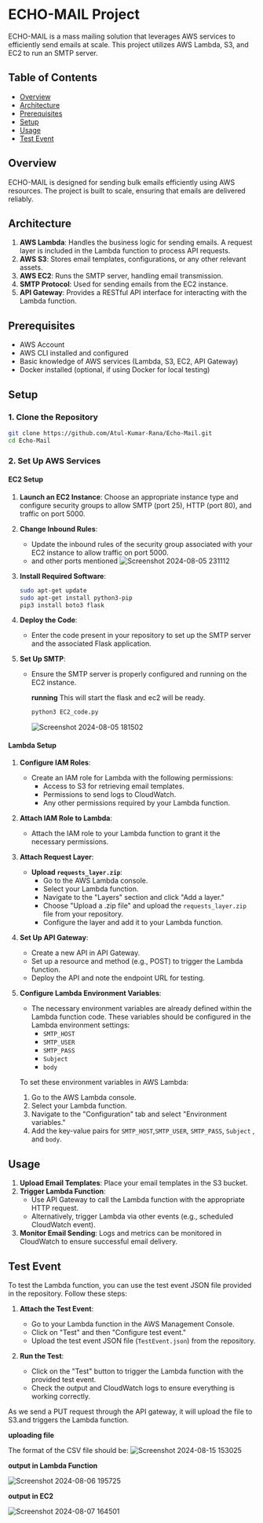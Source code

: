 # ECHO-MAIL Project

ECHO-MAIL is a mass mailing solution that leverages AWS services to efficiently send emails at scale. This project utilizes AWS Lambda, S3, and EC2 to run an SMTP server.

## Table of Contents

- [Overview](#overview)
- [Architecture](#architecture)
- [Prerequisites](#prerequisites)
- [Setup](#setup)
- [Usage](#usage)
- [Test Event](#test-event)

## Overview

ECHO-MAIL is designed for sending bulk emails efficiently using AWS resources. The project is built to scale, ensuring that emails are delivered reliably.

## Architecture

1. **AWS Lambda**: Handles the business logic for sending emails. A request layer is included in the Lambda function to process API requests.
2. **AWS S3**: Stores email templates, configurations, or any other relevant assets.
3. **AWS EC2**: Runs the SMTP server, handling email transmission.
4. **SMTP Protocol**: Used for sending emails from the EC2 instance.
5. **API Gateway**: Provides a RESTful API interface for interacting with the Lambda function.

## Prerequisites

- AWS Account
- AWS CLI installed and configured
- Basic knowledge of AWS services (Lambda, S3, EC2, API Gateway)
- Docker installed (optional, if using Docker for local testing)

## Setup

### 1. Clone the Repository
```bash
git clone https://github.com/Atul-Kumar-Rana/Echo-Mail.git
cd Echo-Mail
```

### 2. Set Up AWS Services

#### EC2 Setup

1. **Launch an EC2 Instance**: Choose an appropriate instance type and configure security groups to allow SMTP (port 25), HTTP (port 80), and traffic on port 5000.

2. **Change Inbound Rules**:
   - Update the inbound rules of the security group associated with your EC2 instance to allow traffic on port 5000.
   - and other ports mentioned
     ![Screenshot 2024-08-05 231112](https://github.com/user-attachments/assets/29fe48af-0c68-40fd-ab5c-7b5773311f8e)


3. **Install Required Software**:
   ```bash
   sudo apt-get update
   sudo apt-get install python3-pip
   pip3 install boto3 flask
   ```

4. **Deploy the Code**:
   - Enter the code present in your repository to set up the SMTP server and the associated Flask application.

5. **Set Up SMTP**:
   - Ensure the SMTP server is properly configured and running on the EC2 instance.

     **running**
     This will start the flask and ec2 will be ready.
     ```bash
     python3 EC2_code.py
     ``` 
     ![Screenshot 2024-08-05 181502](https://github.com/user-attachments/assets/6b99fe9c-4a17-45c5-a340-0766bdfcb724)


#### Lambda Setup

1. **Configure IAM Roles**:
   - Create an IAM role for Lambda with the following permissions:
     - Access to S3 for retrieving email templates.
     - Permissions to send logs to CloudWatch.
     - Any other permissions required by your Lambda function.

2. **Attach IAM Role to Lambda**:
   - Attach the IAM role to your Lambda function to grant it the necessary permissions.

3. **Attach Request Layer**:
   - **Upload `requests_layer.zip`**:
     - Go to the AWS Lambda console.
     - Select your Lambda function.
     - Navigate to the "Layers" section and click "Add a layer."
     - Choose "Upload a .zip file" and upload the `requests_layer.zip` file from your repository.
     - Configure the layer and add it to your Lambda function.

4. **Set Up API Gateway**:
   - Create a new API in API Gateway.
   - Set up a resource and method (e.g., POST) to trigger the Lambda function.
   - Deploy the API and note the endpoint URL for testing.

5. **Configure Lambda Environment Variables**:
   - The necessary environment variables are already defined within the Lambda function code. These variables should be configured in the Lambda environment settings:
     - `SMTP_HOST`
     - `SMTP_USER`
     - `SMTP_PASS`
     - `Subject`
     - `body`
    
   To set these environment variables in AWS Lambda:
   1. Go to the AWS Lambda console.
   2. Select your Lambda function.
   3. Navigate to the "Configuration" tab and select "Environment variables."
   4. Add the key-value pairs for `SMTP_HOST`,`SMTP_USER`, `SMTP_PASS`, `Subject` , and `body`.

## Usage

1. **Upload Email Templates**: Place your email templates in the S3 bucket.
2. **Trigger Lambda Function**:
   - Use API Gateway to call the Lambda function with the appropriate HTTP request.
   - Alternatively, trigger Lambda via other events (e.g., scheduled CloudWatch event).
3. **Monitor Email Sending**: Logs and metrics can be monitored in CloudWatch to ensure successful email delivery.

## Test Event

To test the Lambda function, you can use the test event JSON file provided in the repository. Follow these steps:

1. **Attach the Test Event**:
   - Go to your Lambda function in the AWS Management Console.
   - Click on "Test" and then "Configure test event."
   - Upload the test event JSON file (`TestEvent.json`) from the repository.
  
2. **Run the Test**:
   - Click on the "Test" button to trigger the Lambda function with the provided test event.
   - Check the output and CloudWatch logs to ensure everything is working correctly.




As we send a PUT request through the API gateway, it will upload the file to S3.and triggers the Lambda function.

**uploading file**     

The format of the CSV file should be:
![Screenshot 2024-08-15 153025](https://github.com/user-attachments/assets/db4ef39f-e383-4c59-81e9-5a1cad4222d2)

**output in Lambda Function**

![Screenshot 2024-08-06 195725](https://github.com/user-attachments/assets/71fc8f45-ca41-405d-8d77-6c906b2d71f7)

**output in  EC2**

![Screenshot 2024-08-07 164501](https://github.com/user-attachments/assets/347e4265-b6a4-45d3-b6ee-5d1739a1092d)



